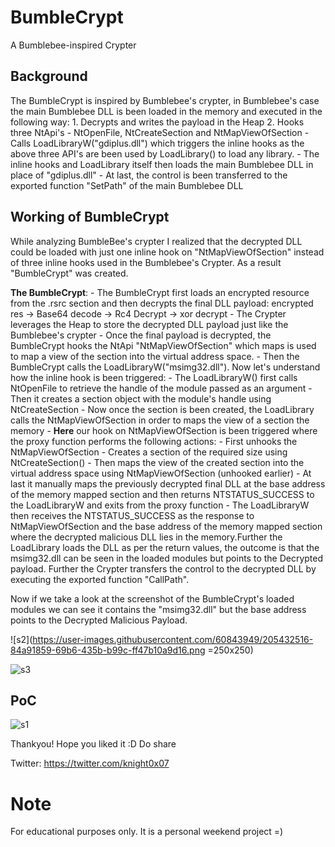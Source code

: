 # BumbleCrypt
A Bumblebee-inspired Crypter

## Background

The BumbleCrypt is inspired by Bumblebee's crypter, in Bumblebee's case the main Bumblebee DLL is been loaded in the memory and executed in the following way:
    1. Decrypts and writes the payload in the Heap
    2. Hooks three NtApi's - NtOpenFile, NtCreateSection and NtMapViewOfSection
    - Calls LoadLibraryW("gdiplus.dll") which triggers the inline hooks as the above three API's are been used by LoadLibrary() to load any library.
    - The inline hooks and LoadLibrary itself then loads the main Bumblebee DLL in place of "gdiplus.dll"
    - At last, the control is been transferred to the exported function "SetPath" of the main Bumblebee DLL
    
## Working of BumbleCrypt

While analyzing BumbleBee's crypter I realized that the decrypted DLL could be loaded with just one inline hook on "NtMapViewOfSection" instead of three inline hooks used in the Bumblebee's Crypter. As a result "BumbleCrypt" was created.

**The BumbleCrypt**:
    - The BumbleCrypt first loads an encrypted resource from the .rsrc section and then decrypts the final DLL payload: encrypted res -> Base64 decode -> Rc4 Decrypt -> xor decrypt
    - The Crypter leverages the Heap to store the decrypted DLL payload just like the Bumblebee's crypter
    - Once the final payload is decrypted, the BumbleCrypt hooks the NtApi "NtMapViewOfSection" which maps is used to map a view of the section into the virtual address space.
    - Then the BumbleCrypt calls the LoadLibraryW("msimg32.dll"). Now let's understand how the inline hook is been triggered:
            - The LoadLibraryW() first calls NtOpenFile to retrieve the handle of the module passed as an argument
            - Then it creates a section object with the module's handle using NtCreateSection
            - Now once the section is been created, the LoadLibrary calls the NtMapViewOfSection in order to maps the view of a section the memory
            - **Here** our hook on NtMapViewOfSection is been triggered where the proxy function performs the following actions:
                            - First unhooks the NtMapViewOfSection
                            - Creates a section of the required size using NtCreateSection()
                            - Then maps the view of the created section into the virtual address space using NtMapViewOfSection (unhooked earlier)
                            - At last it manually maps the previously decrypted final DLL at the base address of the memory mapped section and then returns NTSTATUS_SUCCESS to the LoadLibraryW and exits from the proxy function 
    - The LoadLibraryW then receives the NTSTATUS_SUCCESS as the response to NtMapViewOfSection and the base address of the memory mapped section where the decrypted malicious DLL lies in the memory.Further the LoadLibrary loads the DLL as per the return values, the outcome is that the msimg32.dll can be seen in the loaded modules but  points to the Decrypted payload. Further the Crypter transfers the control to the decrypted DLL by executing the exported function "CallPath".
    
Now if we take a look at the screenshot of the BumbleCrypt's loaded modules we can see it contains the "msimg32.dll" but the base address points to the Decrypted Malicious Payload.

![s2](https://user-images.githubusercontent.com/60843949/205432516-84a91859-69b6-435b-b99c-ff47b10a9d16.png =250x250)

![s3](https://user-images.githubusercontent.com/60843949/205432540-db15d8d5-d0e5-4731-ab3d-a649cf74f90c.png)

## PoC

![s1](https://user-images.githubusercontent.com/60843949/205432713-6d8700a9-9a76-4827-8f5f-b9b699af9e10.png)


Thankyou! Hope you liked it :D Do share

Twitter: https://twitter.com/knight0x07


# Note 
For educational purposes only. It is a personal weekend project =)









    
    
           

